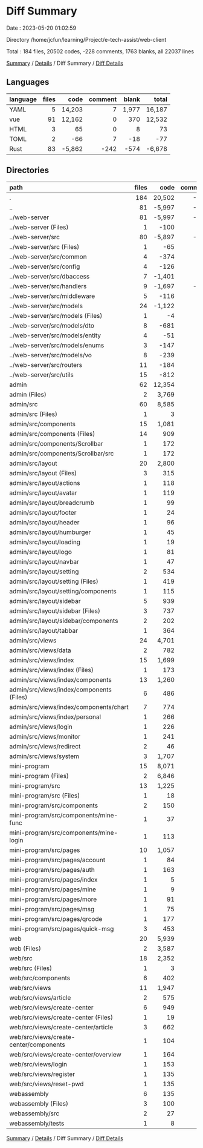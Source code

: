 # Diff Summary

Date : 2023-05-20 01:02:59

Directory /home/jcfun/learning/Project/e-tech-assist/web-client

Total : 184 files,  20502 codes, -228 comments, 1763 blanks, all 22037 lines

[Summary](results.md) / [Details](details.md) / Diff Summary / [Diff Details](diff-details.md)

## Languages
| language | files | code | comment | blank | total |
| :--- | ---: | ---: | ---: | ---: | ---: |
| YAML | 5 | 14,203 | 7 | 1,977 | 16,187 |
| vue | 91 | 12,162 | 0 | 370 | 12,532 |
| HTML | 3 | 65 | 0 | 8 | 73 |
| TOML | 2 | -66 | 7 | -18 | -77 |
| Rust | 83 | -5,862 | -242 | -574 | -6,678 |

## Directories
| path | files | code | comment | blank | total |
| :--- | ---: | ---: | ---: | ---: | ---: |
| . | 184 | 20,502 | -228 | 1,763 | 22,037 |
| .. | 81 | -5,997 | -251 | -612 | -6,860 |
| ../web-server | 81 | -5,997 | -251 | -612 | -6,860 |
| ../web-server (Files) | 1 | -100 | 0 | -26 | -126 |
| ../web-server/src | 80 | -5,897 | -251 | -586 | -6,734 |
| ../web-server/src (Files) | 1 | -65 | 0 | -12 | -77 |
| ../web-server/src/common | 4 | -374 | -30 | -41 | -445 |
| ../web-server/src/config | 4 | -126 | -31 | -24 | -181 |
| ../web-server/src/dbaccess | 7 | -1,401 | 0 | -74 | -1,475 |
| ../web-server/src/handlers | 9 | -1,697 | -106 | -64 | -1,867 |
| ../web-server/src/middleware | 5 | -116 | 0 | -18 | -134 |
| ../web-server/src/models | 24 | -1,122 | 0 | -248 | -1,370 |
| ../web-server/src/models (Files) | 1 | -4 | 0 | -1 | -5 |
| ../web-server/src/models/dto | 8 | -681 | 0 | -194 | -875 |
| ../web-server/src/models/entity | 4 | -51 | 0 | -9 | -60 |
| ../web-server/src/models/enums | 3 | -147 | 0 | -20 | -167 |
| ../web-server/src/models/vo | 8 | -239 | 0 | -24 | -263 |
| ../web-server/src/routers | 11 | -184 | 0 | -15 | -199 |
| ../web-server/src/utils | 15 | -812 | -84 | -90 | -986 |
| admin | 62 | 12,354 | 0 | 801 | 13,155 |
| admin (Files) | 2 | 3,769 | 0 | 552 | 4,321 |
| admin/src | 60 | 8,585 | 0 | 249 | 8,834 |
| admin/src (Files) | 1 | 3 | 0 | 1 | 4 |
| admin/src/components | 15 | 1,081 | 0 | 72 | 1,153 |
| admin/src/components (Files) | 14 | 909 | 0 | 49 | 958 |
| admin/src/components/Scrollbar | 1 | 172 | 0 | 23 | 195 |
| admin/src/components/Scrollbar/src | 1 | 172 | 0 | 23 | 195 |
| admin/src/layout | 20 | 2,800 | 0 | 79 | 2,879 |
| admin/src/layout (Files) | 3 | 315 | 0 | 14 | 329 |
| admin/src/layout/actions | 1 | 118 | 0 | 3 | 121 |
| admin/src/layout/avatar | 1 | 119 | 0 | 4 | 123 |
| admin/src/layout/breadcrumb | 1 | 99 | 0 | 2 | 101 |
| admin/src/layout/footer | 1 | 24 | 0 | 4 | 28 |
| admin/src/layout/header | 1 | 96 | 0 | 3 | 99 |
| admin/src/layout/humburger | 1 | 45 | 0 | 3 | 48 |
| admin/src/layout/loading | 1 | 19 | 0 | 4 | 23 |
| admin/src/layout/logo | 1 | 81 | 0 | 2 | 83 |
| admin/src/layout/navbar | 1 | 47 | 0 | 3 | 50 |
| admin/src/layout/setting | 2 | 534 | 0 | 14 | 548 |
| admin/src/layout/setting (Files) | 1 | 419 | 0 | 10 | 429 |
| admin/src/layout/setting/components | 1 | 115 | 0 | 4 | 119 |
| admin/src/layout/sidebar | 5 | 939 | 0 | 18 | 957 |
| admin/src/layout/sidebar (Files) | 3 | 737 | 0 | 11 | 748 |
| admin/src/layout/sidebar/components | 2 | 202 | 0 | 7 | 209 |
| admin/src/layout/tabbar | 1 | 364 | 0 | 5 | 369 |
| admin/src/views | 24 | 4,701 | 0 | 97 | 4,798 |
| admin/src/views/data | 2 | 782 | 0 | 10 | 792 |
| admin/src/views/index | 15 | 1,699 | 0 | 52 | 1,751 |
| admin/src/views/index (Files) | 1 | 173 | 0 | 5 | 178 |
| admin/src/views/index/components | 13 | 1,260 | 0 | 44 | 1,304 |
| admin/src/views/index/components (Files) | 6 | 486 | 0 | 23 | 509 |
| admin/src/views/index/components/chart | 7 | 774 | 0 | 21 | 795 |
| admin/src/views/index/personal | 1 | 266 | 0 | 3 | 269 |
| admin/src/views/login | 1 | 226 | 0 | 5 | 231 |
| admin/src/views/monitor | 1 | 241 | 0 | 5 | 246 |
| admin/src/views/redirect | 2 | 46 | 0 | 7 | 53 |
| admin/src/views/system | 3 | 1,707 | 0 | 18 | 1,725 |
| mini-program | 15 | 8,071 | 0 | 972 | 9,043 |
| mini-program (Files) | 2 | 6,846 | 0 | 908 | 7,754 |
| mini-program/src | 13 | 1,225 | 0 | 64 | 1,289 |
| mini-program/src (Files) | 1 | 18 | 0 | 1 | 19 |
| mini-program/src/components | 2 | 150 | 0 | 12 | 162 |
| mini-program/src/components/mine-func | 1 | 37 | 0 | 4 | 41 |
| mini-program/src/components/mine-login | 1 | 113 | 0 | 8 | 121 |
| mini-program/src/pages | 10 | 1,057 | 0 | 51 | 1,108 |
| mini-program/src/pages/account | 1 | 84 | 0 | 4 | 88 |
| mini-program/src/pages/auth | 1 | 163 | 0 | 18 | 181 |
| mini-program/src/pages/index | 1 | 5 | 0 | 3 | 8 |
| mini-program/src/pages/mine | 1 | 9 | 0 | 3 | 12 |
| mini-program/src/pages/more | 1 | 91 | 0 | 5 | 96 |
| mini-program/src/pages/msg | 1 | 75 | 0 | 3 | 78 |
| mini-program/src/pages/qrcode | 1 | 177 | 0 | 3 | 180 |
| mini-program/src/pages/quick-msg | 3 | 453 | 0 | 12 | 465 |
| web | 20 | 5,939 | 0 | 573 | 6,512 |
| web (Files) | 2 | 3,587 | 0 | 516 | 4,103 |
| web/src | 18 | 2,352 | 0 | 57 | 2,409 |
| web/src (Files) | 1 | 3 | 0 | 1 | 4 |
| web/src/components | 6 | 402 | 0 | 18 | 420 |
| web/src/views | 11 | 1,947 | 0 | 38 | 1,985 |
| web/src/views/article | 2 | 575 | 0 | 8 | 583 |
| web/src/views/create-center | 6 | 949 | 0 | 20 | 969 |
| web/src/views/create-center (Files) | 1 | 19 | 0 | 3 | 22 |
| web/src/views/create-center/article | 3 | 662 | 0 | 11 | 673 |
| web/src/views/create-center/components | 1 | 104 | 0 | 3 | 107 |
| web/src/views/create-center/overview | 1 | 164 | 0 | 3 | 167 |
| web/src/views/login | 1 | 153 | 0 | 4 | 157 |
| web/src/views/register | 1 | 135 | 0 | 3 | 138 |
| web/src/views/reset-pwd | 1 | 135 | 0 | 3 | 138 |
| webassembly | 6 | 135 | 23 | 29 | 187 |
| webassembly (Files) | 3 | 100 | 14 | 17 | 131 |
| webassembly/src | 2 | 27 | 8 | 7 | 42 |
| webassembly/tests | 1 | 8 | 1 | 5 | 14 |

[Summary](results.md) / [Details](details.md) / Diff Summary / [Diff Details](diff-details.md)